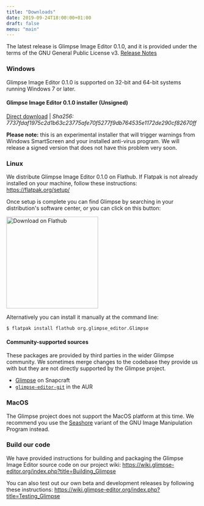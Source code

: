 ```yaml
---
title: "Downloads"
date: 2019-09-24T18:00:00+01:00
draft: false
menu: "main"
---
```

The latest release is Glimpse Image Editor 0.1.0, and it is provided under the terms of the GNU General Public License v3. [Release Notes](/posts/glimpse-0-1-0-released/)

### Windows
Glimpse Image Editor 0.1.0 is supported on 32-bit and 64-bit systems running Windows 7 or later.

#### Glimpse Image Editor 0.1.0 installer (Unsigned)
[Direct download](https://github.com/glimpse-editor/Glimpse/releases/download/v0.1.0/glimpse-0.1.0-unsigned.msi) | *Sha256: 7737fdaf1975c2d1b63c23775afe70f5277f9db764535e1172de290cf82670ff*

**Please note:** this is an experimental installer that will trigger warnings from Windows SmartScreen and your installed anti-virus program. We will release a signed version that does not have this problem very soon.

### Linux
We distribute Glimpse Image Editor 0.1.0 on Flathub. If Flatpak is not already installed on your machine, follow these instructions: https://flatpak.org/setup/

Once setup is complete you can find Glimpse by searching in your distribution's software center, or you can click on this button:

<a href="https://flathub.org/apps/details/org.glimpse_editor.Glimpse">
    <img src="https://flathub.org/assets/badges/flathub-badge-en.png" alt="Download on Flathub" width="240">
</a>

Alternatively you can install it manually at the command line:
```
$ flatpak install flathub org.glimpse_editor.Glimpse
```

#### Community-supported sources
These packages are provided by third parties in the wider Glimpse community. We sometimes merge changes to the codebase they provide us with but they are not directly supported by the Glimpse project.

* [Glimpse](https://snapcraft.io/glimpse-editor) on Snapcraft
* [`glimpse-editor-git`](https://aur.archlinux.org/packages/glimpse-editor-git/) in the AUR

### MacOS
The Glimpse project does not support the MacOS platform at this time. We recommend you use the [Seashore](https://en.wikipedia.org/wiki/Seashore_%28software%29) variant of the GNU Image Manipulation Program instead.

### Build our code
We have provided instructions for building and packaging the Glimpse Image Editor source code on our project wiki: https://wiki.glimpse-editor.org/index.php?title=Building_Glimpse

You can also test out our own beta and development releases by following these instructions: https://wiki.glimpse-editor.org/index.php?title=Testing_Glimpse
